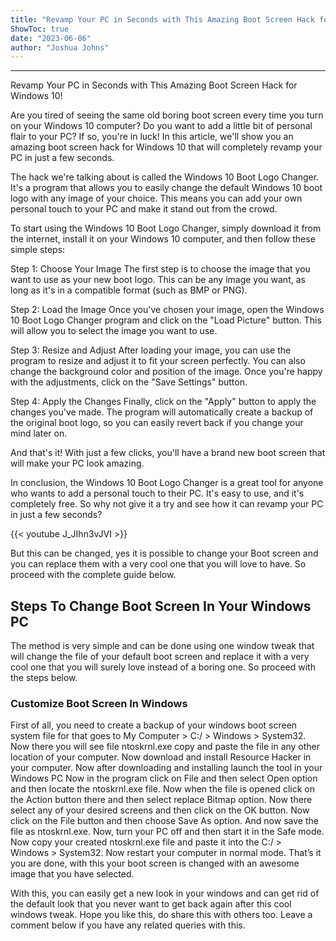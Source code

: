 ```yaml
---
title: "Revamp Your PC in Seconds with This Amazing Boot Screen Hack for Windows 10!"
ShowToc: true 
date: "2023-06-06"
author: "Joshua Johns"
---
```

*****
Revamp Your PC in Seconds with This Amazing Boot Screen Hack for Windows 10!

Are you tired of seeing the same old boring boot screen every time you turn on your Windows 10 computer? Do you want to add a little bit of personal flair to your PC? If so, you're in luck! In this article, we'll show you an amazing boot screen hack for Windows 10 that will completely revamp your PC in just a few seconds.

The hack we're talking about is called the Windows 10 Boot Logo Changer. It's a program that allows you to easily change the default Windows 10 boot logo with any image of your choice. This means you can add your own personal touch to your PC and make it stand out from the crowd.

To start using the Windows 10 Boot Logo Changer, simply download it from the internet, install it on your Windows 10 computer, and then follow these simple steps:

Step 1: Choose Your Image
The first step is to choose the image that you want to use as your new boot logo. This can be any image you want, as long as it's in a compatible format (such as BMP or PNG).

Step 2: Load the Image
Once you've chosen your image, open the Windows 10 Boot Logo Changer program and click on the "Load Picture" button. This will allow you to select the image you want to use.

Step 3: Resize and Adjust
After loading your image, you can use the program to resize and adjust it to fit your screen perfectly. You can also change the background color and position of the image. Once you're happy with the adjustments, click on the "Save Settings" button.

Step 4: Apply the Changes
Finally, click on the "Apply" button to apply the changes you've made. The program will automatically create a backup of the original boot logo, so you can easily revert back if you change your mind later on.

And that's it! With just a few clicks, you'll have a brand new boot screen that will make your PC look amazing.

In conclusion, the Windows 10 Boot Logo Changer is a great tool for anyone who wants to add a personal touch to their PC. It's easy to use, and it's completely free. So why not give it a try and see how it can revamp your PC in just a few seconds?

{{< youtube J_JIhn3vJVI >}} 



But this can be changed, yes it is possible to change your Boot screen and you can replace them with a very cool one that you will love to have. So proceed with the complete guide below.

 
## Steps To Change Boot Screen In Your Windows PC


The method is very simple and can be done using one window tweak that will change the file of your default boot screen and replace it with a very cool one that you will surely love instead of a boring one. So proceed with the steps below.

 
### Customize Boot Screen In Windows
 

First of all, you need to create a backup of your windows boot screen system file for that goes to My Computer > C:/ > Windows > System32.
Now there you will see file ntoskrnl.exe copy and paste the file in any other location of your computer.
Now download and install Resource Hacker in your computer.
Now after downloading and installing launch the tool in your Windows PC
Now in the program click on File and then select Open option and then locate the ntoskrnl.exe file.
Now when the file is opened click on the Action button there and then select replace Bitmap option.
Now there select any of your desired screens and then click on the OK button.
Now click on the File button and then choose Save As option.
And now save the file as ntoskrnl.exe.
Now, turn your PC off and then start it in the Safe mode.
Now copy your created ntoskrnl.exe file and paste it into the C:/ > Windows > System32.
Now restart your computer in normal mode.
That’s it you are done, with this your boot screen is changed with an awesome image that you have selected.



With this, you can easily get a new look in your windows and can get rid of the default look that you never want to get back again after this cool windows tweak. Hope you like this, do share this with others too. Leave a comment below if you have any related queries with this.




